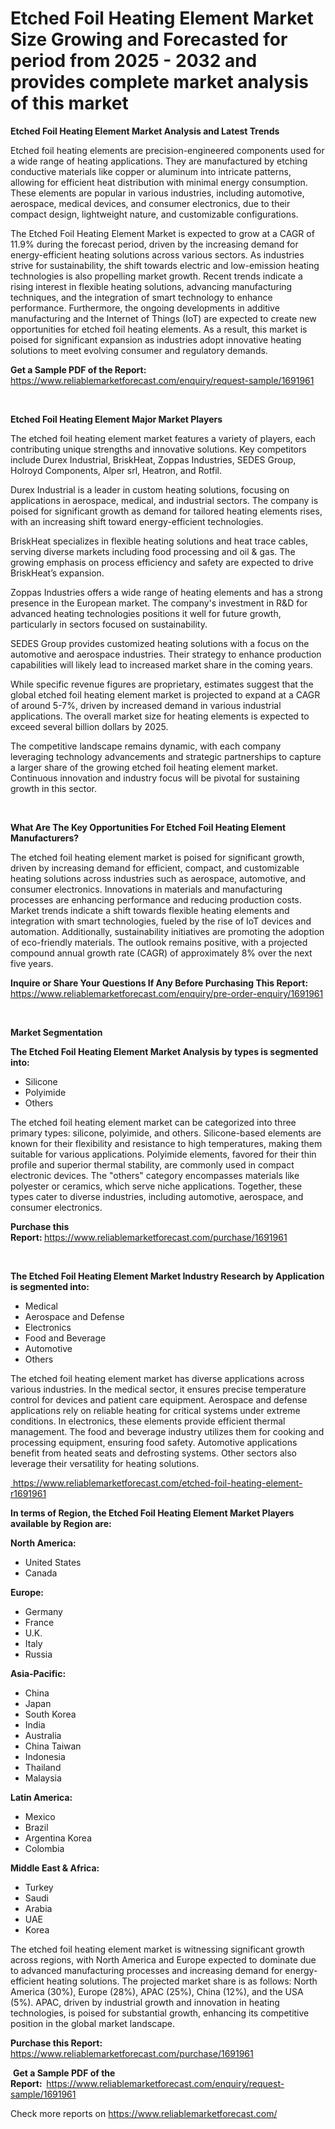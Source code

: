 <p><h1>Etched Foil Heating Element Market Size Growing and Forecasted for period from 2025 - 2032 and provides complete market analysis of this market</h1></p><p><strong>Etched Foil Heating Element Market Analysis and Latest Trends</strong></p>
<p><p>Etched foil heating elements are precision-engineered components used for a wide range of heating applications. They are manufactured by etching conductive materials like copper or aluminum into intricate patterns, allowing for efficient heat distribution with minimal energy consumption. These elements are popular in various industries, including automotive, aerospace, medical devices, and consumer electronics, due to their compact design, lightweight nature, and customizable configurations.</p><p>The Etched Foil Heating Element Market is expected to grow at a CAGR of 11.9% during the forecast period, driven by the increasing demand for energy-efficient heating solutions across various sectors. As industries strive for sustainability, the shift towards electric and low-emission heating technologies is also propelling market growth. Recent trends indicate a rising interest in flexible heating solutions, advancing manufacturing techniques, and the integration of smart technology to enhance performance. Furthermore, the ongoing developments in additive manufacturing and the Internet of Things (IoT) are expected to create new opportunities for etched foil heating elements. As a result, this market is poised for significant expansion as industries adopt innovative heating solutions to meet evolving consumer and regulatory demands.</p></p>
<p><strong>Get a Sample PDF of the Report:&nbsp;</strong> <a href="https://www.reliablemarketforecast.com/enquiry/request-sample/1691961?utm_campaign=3176&utm_medium=2&utm_source=Github&utm_content=ia&utm_term=27032025&utm_id=etched-foil-heating-element">https://www.reliablemarketforecast.com/enquiry/request-sample/1691961</a></p>
<p>&nbsp;</p>
<p><strong>Etched Foil Heating Element Major Market Players</strong></p>
<p><p>The etched foil heating element market features a variety of players, each contributing unique strengths and innovative solutions. Key competitors include Durex Industrial, BriskHeat, Zoppas Industries, SEDES Group, Holroyd Components, Alper srl, Heatron, and Rotfil. </p><p>Durex Industrial is a leader in custom heating solutions, focusing on applications in aerospace, medical, and industrial sectors. The company is poised for significant growth as demand for tailored heating elements rises, with an increasing shift toward energy-efficient technologies.</p><p>BriskHeat specializes in flexible heating solutions and heat trace cables, serving diverse markets including food processing and oil & gas. The growing emphasis on process efficiency and safety are expected to drive BriskHeat’s expansion.</p><p>Zoppas Industries offers a wide range of heating elements and has a strong presence in the European market. The company's investment in R&D for advanced heating technologies positions it well for future growth, particularly in sectors focused on sustainability.</p><p>SEDES Group provides customized heating solutions with a focus on the automotive and aerospace industries. Their strategy to enhance production capabilities will likely lead to increased market share in the coming years.</p><p>While specific revenue figures are proprietary, estimates suggest that the global etched foil heating element market is projected to expand at a CAGR of around 5-7%, driven by increased demand in various industrial applications. The overall market size for heating elements is expected to exceed several billion dollars by 2025.</p><p>The competitive landscape remains dynamic, with each company leveraging technology advancements and strategic partnerships to capture a larger share of the growing etched foil heating element market. Continuous innovation and industry focus will be pivotal for sustaining growth in this sector.</p></p>
<p>&nbsp;</p>
<p><strong>What Are The Key Opportunities For Etched Foil Heating Element Manufacturers?</strong></p>
<p><p>The etched foil heating element market is poised for significant growth, driven by increasing demand for efficient, compact, and customizable heating solutions across industries such as aerospace, automotive, and consumer electronics. Innovations in materials and manufacturing processes are enhancing performance and reducing production costs. Market trends indicate a shift towards flexible heating elements and integration with smart technologies, fueled by the rise of IoT devices and automation. Additionally, sustainability initiatives are promoting the adoption of eco-friendly materials. The outlook remains positive, with a projected compound annual growth rate (CAGR) of approximately 8% over the next five years.</p></p>
<p><strong>Inquire or Share Your Questions If Any Before Purchasing This Report:</strong> <a href="https://www.reliablemarketforecast.com/enquiry/pre-order-enquiry/1691961?utm_campaign=3176&utm_medium=2&utm_source=Github&utm_content=ia&utm_term=27032025&utm_id=etched-foil-heating-element">https://www.reliablemarketforecast.com/enquiry/pre-order-enquiry/1691961</a></p>
<p>&nbsp;</p>
<p><strong>Market Segmentation</strong></p>
<p><strong>The Etched Foil Heating Element Market Analysis by types is segmented into:</strong></p>
<p><ul><li>Silicone</li><li>Polyimide</li><li>Others</li></ul></p>
<p><p>The etched foil heating element market can be categorized into three primary types: silicone, polyimide, and others. Silicone-based elements are known for their flexibility and resistance to high temperatures, making them suitable for various applications. Polyimide elements, favored for their thin profile and superior thermal stability, are commonly used in compact electronic devices. The "others" category encompasses materials like polyester or ceramics, which serve niche applications. Together, these types cater to diverse industries, including automotive, aerospace, and consumer electronics.</p></p>
<p><strong>Purchase this Report:&nbsp;</strong><a href="https://www.reliablemarketforecast.com/purchase/1691961?utm_campaign=3176&utm_medium=2&utm_source=Github&utm_content=ia&utm_term=27032025&utm_id=etched-foil-heating-element">https://www.reliablemarketforecast.com/purchase/1691961</a></p>
<p>&nbsp;</p>
<p><strong>The Etched Foil Heating Element Market Industry Research by Application is segmented into:</strong></p>
<p><ul><li>Medical</li><li>Aerospace and Defense</li><li>Electronics</li><li>Food and Beverage</li><li>Automotive</li><li>Others</li></ul></p>
<p><p>The etched foil heating element market has diverse applications across various industries. In the medical sector, it ensures precise temperature control for devices and patient care equipment. Aerospace and defense applications rely on reliable heating for critical systems under extreme conditions. In electronics, these elements provide efficient thermal management. The food and beverage industry utilizes them for cooking and processing equipment, ensuring food safety. Automotive applications benefit from heated seats and defrosting systems. Other sectors also leverage their versatility for heating solutions.</p></p>
<p><a href="https://www.reliablemarketforecast.com/etched-foil-heating-element-r1691961?utm_campaign=3176&utm_medium=2&utm_source=Github&utm_content=ia&utm_term=27032025&utm_id=etched-foil-heating-element">&nbsp;https://www.reliablemarketforecast.com/etched-foil-heating-element-r1691961</a></p>
<p><strong>In terms of Region, the Etched Foil Heating Element Market Players available by Region are:</strong></p>
<p>
    <p> <strong> North America: </strong>
        <ul>
            <li>United States</li>
            <li>Canada</li>
        </ul>
        </p> 
    <p> <strong> Europe: </strong>
        <ul>
            <li>Germany</li>
            <li>France</li>
            <li>U.K.</li>
            <li>Italy</li>
            <li>Russia</li>
        </ul>
        </p> 
    <p> <strong> Asia-Pacific: </strong>
        <ul>
            <li>China</li>
            <li>Japan</li>
            <li>South Korea</li>
            <li>India</li>
            <li>Australia</li>
            <li>China Taiwan</li>
            <li>Indonesia</li>
            <li>Thailand</li>
            <li>Malaysia</li>
        </ul>
        </p> 
    <p> <strong> Latin America: </strong>
        <ul>
            <li>Mexico</li>
            <li>Brazil</li>
            <li>Argentina Korea</li>
            <li>Colombia</li>
        </ul>
        </p> 
    <p> <strong> Middle East & Africa: </strong>
        <ul>
            <li>Turkey</li>
            <li>Saudi</li>
            <li>Arabia</li>
            <li>UAE</li>
            <li>Korea</li>
        </ul>
    </p>
    </p>
<p><p>The etched foil heating element market is witnessing significant growth across regions, with North America and Europe expected to dominate due to advanced manufacturing processes and increasing demand for energy-efficient heating solutions. The projected market share is as follows: North America (30%), Europe (28%), APAC (25%), China (12%), and the USA (5%). APAC, driven by industrial growth and innovation in heating technologies, is poised for substantial growth, enhancing its competitive position in the global market landscape.</p></p>
<p><strong>Purchase this Report: </strong><a href="https://www.reliablemarketforecast.com/purchase/1691961?utm_campaign=3176&utm_medium=2&utm_source=Github&utm_content=ia&utm_term=27032025&utm_id=etched-foil-heating-element">https://www.reliablemarketforecast.com/purchase/1691961</a></p>
<p>&nbsp;<strong>Get a Sample PDF of the Report:&nbsp;&nbsp;</strong><a href="https://www.reliablemarketforecast.com/enquiry/request-sample/1691961?utm_campaign=3176&utm_medium=2&utm_source=Github&utm_content=ia&utm_term=27032025&utm_id=etched-foil-heating-element">https://www.reliablemarketforecast.com/enquiry/request-sample/1691961</a></p>
<p><strong></strong></p>
<p>Check more reports on <a href="https://www.reliablemarketforecast.com/?utm_campaign=3176&utm_medium=2&utm_source=Github&utm_content=ia&utm_term=27032025&utm_id=etched-foil-heating-element">https://www.reliablemarketforecast.com/</a></p>